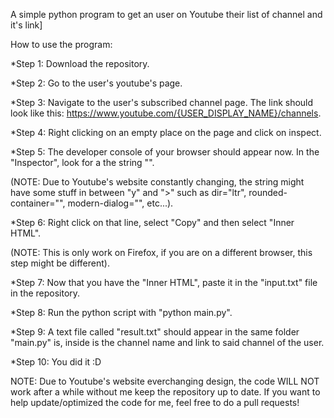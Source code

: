  A simple python program to get an user on Youtube their list of channel and it's link]
 
 How to use the program:
 
  *Step 1: Download the repository.
  
  *Step 2: Go to the user's youtube's page.
  
  *Step 3: Navigate to the user's subscribed channel page. The link should look like this: https://www.youtube.com/{USER_DISPLAY_NAME}/channels.
  
  *Step 4: Right clicking on an empty place on the page and click on inspect.
  
  *Step 5: The developer console of your browser should appear now. In the "Inspector", look for a the string "<body>".
  
   (NOTE: Due to Youtube's website constantly changing, the string might have some stuff in between "y" and ">" such as dir="ltr", rounded-container="", modern-dialog="", etc...).
   
  *Step 6: Right click on that line, select "Copy" and then select "Inner HTML".
  
   (NOTE: This is only work on Firefox, if you are on a different browser, this step might be different).
   
  *Step 7: Now that you have the "Inner HTML", paste it in the "input.txt" file in the repository.
  
  *Step 8: Run the python script with "python main.py".
  
  *Step 9: A text file called "result.txt" should appear in the same folder "main.py" is, inside is the channel name and link to said channel of the user.
  
  *Step 10: You did it :D
  
  NOTE: Due to Youtube's website everchanging design, the code WILL NOT work after a while without me keep the repository up to date. If you want to help update/optimized the code for me, feel free to do a pull requests!
